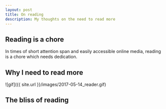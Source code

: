 ```yaml
---
layout: post
title: On reading
description: My thoughts on the need to read more
---
```


## Reading is a chore
In times of short attention span and easily accessible online media, reading is a chore which needs dedication.

## Why I need to read more
![gif]({{ site.url }}/images/2017-05-14_reader.gif)

## The bliss of reading
